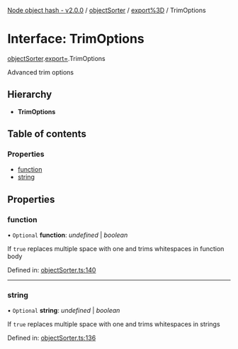 [Node object hash - v2.0.0](../README.md) / [objectSorter](../modules/objectsorter.md) / [export%3D](../modules/objectsorter.export_.md) / TrimOptions

# Interface: TrimOptions

[objectSorter](../modules/objectsorter.md).[export=](../modules/objectsorter.export_.md).TrimOptions

Advanced trim options

## Hierarchy

- **TrimOptions**

## Table of contents

### Properties

- [function](objectsorter.export_.trimoptions.md#function)
- [string](objectsorter.export_.trimoptions.md#string)

## Properties

### function

• `Optional` **function**: _undefined_ | _boolean_

If `true` replaces multiple space with one and trims whitespaces in function body

Defined in: [objectSorter.ts:140](https://github.com/SkeLLLa/node-object-hash/blob/77b6001/src/objectSorter.ts#L140)

---

### string

• `Optional` **string**: _undefined_ | _boolean_

If `true` replaces multiple space with one and trims whitespaces in strings

Defined in: [objectSorter.ts:136](https://github.com/SkeLLLa/node-object-hash/blob/77b6001/src/objectSorter.ts#L136)
